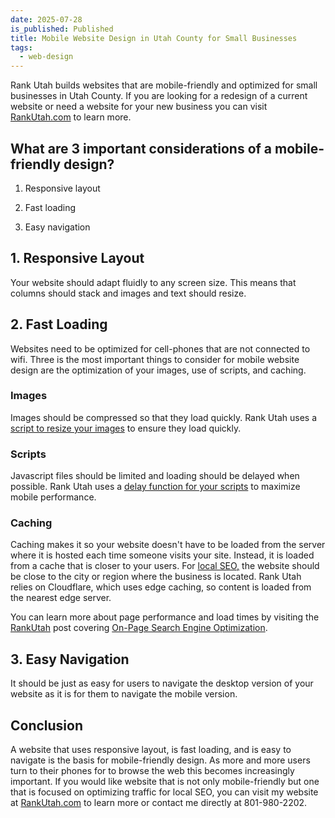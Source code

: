 ```yaml
---
date: 2025-07-28
is_published: Published
title: Mobile Website Design in Utah County for Small Businesses
tags:
  - web-design
---
```

Rank Utah builds websites that are mobile-friendly and optimized for small businesses in Utah County. If you are looking for a redesign of a current website or need a website for your new business you can visit [RankUtah.com](https://rankutah.com/) to learn more.

## What are 3 important considerations of a mobile-friendly design?

1.  Responsive layout
    
2.  Fast loading
    
3.  Easy navigation
    

## 1\. Responsive Layout

Your website should adapt fluidly to any screen size. This means that columns should stack and images and text should resize.

## 2\. Fast Loading

Websites need to be optimized for cell-phones that are not connected to wifi. Three is the most important things to consider for mobile website design are the optimization of your images, use of scripts, and caching.

### Images

Images should be compressed so that they load quickly. Rank Utah uses a [script to resize your images](https://blog.rankutah.com/shell-script-to-resize-images-to-be-under-a-specific-file-size/) to ensure they load quickly.

### Scripts

Javascript files should be limited and loading should be delayed when possible. Rank Utah uses a [delay function for your scripts](https://blog.rankutah.com/how-to-prevent-google-analytics-script-from-slowing-down-your-website-and-ruining-your-page-speed-performance-score/) to maximize mobile performance.

### Caching

Caching makes it so your website doesn't have to be loaded from the server where it is hosted each time someone visits your site. Instead, it is loaded from a cache that is closer to your users. For [local SEO,](https://blog.rankutah.com/utah-local-search-engine-optimization-local-seo-for-small-businesses/) the website should be close to the city or region where the business is located. Rank Utah relies on Cloudflare, which uses edge caching, so content is loaded from the nearest edge server.

You can learn more about page performance and load times by visiting the [RankUtah](http://RankUtah.com) post covering [On-Page Search Engine Optimization](https://blog.rankutah.com/utah-on-page-search-engine-optimization/).

## 3\. Easy Navigation

It should be just as easy for users to navigate the desktop version of your website as it is for them to navigate the mobile version.

## Conclusion

A website that uses responsive layout, is fast loading, and is easy to navigate is the basis for mobile-friendly design. As more and more users turn to their phones for to browse the web this becomes increasingly important. If you would like website that is not only mobile-friendly but one that is focused on optimizing traffic for local SEO, you can visit my website at [RankUtah.com](http://RankUtah.com) to learn more or contact me directly at 801-980-2202.